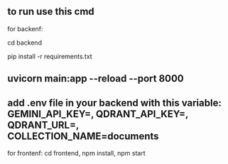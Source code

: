 to run use this cmd
--------
for backenf:

cd backend

pip install -r requirements.txt

uvicorn main:app --reload --port 8000
---------
add .env file in your backend with this variable:
GEMINI_API_KEY=,
QDRANT_API_KEY=,
QDRANT_URL=,
COLLECTION_NAME=documents
--------
for frontenf:
cd frontend,
npm install,
npm start

